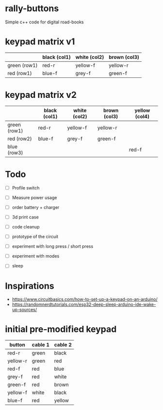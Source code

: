 # rally-buttons
Simple c++ code for digital road-books

# keypad matrix v1
|              | black (col1) | white  (col2) | brown  (col3) | 
|--------------|--------------|---------------|---------------|
| green (row1) | red-r        | yellow-f      | yellow-r      |
| red   (row1) | blue-f       | grey-f        | green-f       |

# keypad matrix v2
|              | black (col1) | white  (col2) | brown  (col3) | yellow (col4) | 
|--------------|--------------|---------------|---------------|---------------|
| green (row1) | red-r        | yellow-f      | yellow-r      |               |
| red   (row2) | blue-f       | grey-f        | green-f       |               |
| blue  (row3) |              |               |               | red-f         |

# Todo 
- [ ] Profile switch 
- [ ] Measure power usage
- [ ] order battery + charger
- [ ] 3d print case
- [ ] code cleanup 
- [ ] prototype of the circuit 
- [ ] experiment with long press / short press 
- [ ] experiment with modes
- [ ] sleep 


# Inspirations 
- https://www.circuitbasics.com/how-to-set-up-a-keypad-on-an-arduino/
- https://randomnerdtutorials.com/esp32-deep-sleep-arduino-ide-wake-up-sources/

# initial pre-modified keypad
| button   | cable 1 | cable 2 |
|----------|---------|---------|
| red-r    | green   | black   |
| yellow-r | green   | red     |
| red-f    | red     | blue    |
| grey-f   | red     | white   |
| green-f  | red     | brown   |
| yellow-f | white   | black   |
| blue-f   | red     | yellow  |